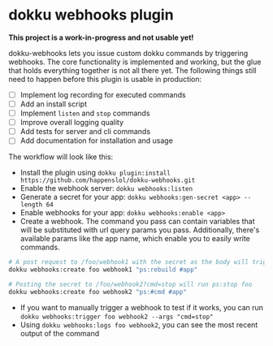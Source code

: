 # dokku webhooks plugin

**This project is a work-in-progress and not usable yet!**

dokku-webhooks lets you issue custom dokku commands by triggering webhooks. The core functionality is implemented and working, but the glue that holds everything together is not all there yet. The following things still need to happen before this plugin is usable in production:

- [ ] Implement log recording for executed commands
- [ ] Add an install script
- [ ] Implement `listen` and `stop` commands
- [ ] Improve overall logging quality
- [ ] Add tests for server and cli commands
- [ ] Add documentation for installation and usage

The workflow will look like this:

* Install the plugin using `dokku plugin:install https://github.com/happenslol/dokku-webhooks.git`
* Enable the webhook server: `dokku webhooks:listen`
* Generate a secret for your app: `dokku webhooks:gen-secret <app> --length 64`
* Enable webhooks for your app: `dokku webhooks:enable <app>`
* Create a webhook. The command you pass can contain variables that will be substituted with url query params you pass. Additionally, there's available params like the app name, which enable you to easily write commands.

```bash
# A post request to /foo/webhook1 with the secret as the body will trigger the command ps:rebuild foo
dokku webhooks:create foo webhook1 "ps:rebuild #app"

# Posting the secret to /foo/webhook2?cmd=stop will run ps:stop foo
dokku webhooks:create foo webhook2 "ps:#cmd #app"
```

* If you want to manually trigger a webhook to test if it works, you can run `dokku webhooks:trigger foo webhook2 --args "cmd=stop"`
* Using `dokku webhooks:logs foo webhook2`, you can see the most recent output of the command
